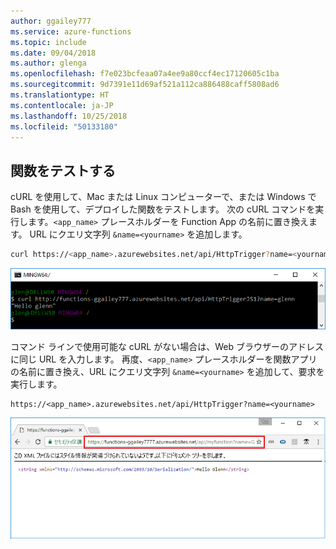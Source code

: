 ```yaml
---
author: ggailey777
ms.service: azure-functions
ms.topic: include
ms.date: 09/04/2018
ms.author: glenga
ms.openlocfilehash: f7e023bcfeaa07a4ee9a80ccf4ec17120605c1ba
ms.sourcegitcommit: 9d7391e11d69af521a112ca886488caff5808ad6
ms.translationtype: HT
ms.contentlocale: ja-JP
ms.lasthandoff: 10/25/2018
ms.locfileid: "50133180"
---
```

## <a name="test"></a>関数をテストする

cURL を使用して、Mac または Linux コンピューターで、または Windows で Bash を使用して、デプロイした関数をテストします。 次の cURL コマンドを実行します。`<app_name>` プレースホルダーを Function App の名前に置き換えます。 URL にクエリ文字列 `&name=<yourname>` を追加します。

```bash
curl https://<app_name>.azurewebsites.net/api/HttpTrigger?name=<yourname>
```  

![ブラウザーに表示された関数の応答。](./media/functions-test-function-code/functions-azure-cli-function-test-curl.png)  

コマンド ラインで使用可能な cURL がない場合は、Web ブラウザーのアドレスに同じ URL を入力します。 再度、`<app_name>` プレースホルダーを関数アプリの名前に置き換え、URL にクエリ文字列 `&name=<yourname>` を追加して、要求を実行します。

    https://<app_name>.azurewebsites.net/api/HttpTrigger?name=<yourname>
   
![ブラウザーに表示された関数の応答。](./media/functions-test-function-code/functions-azure-cli-function-test-browser.png)  
